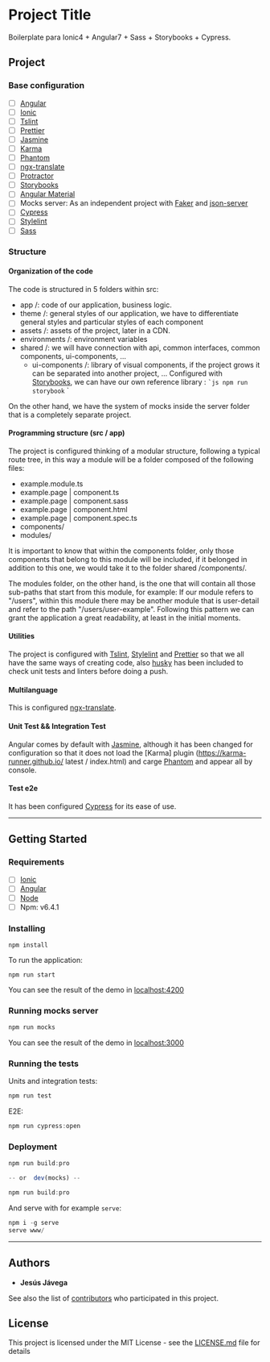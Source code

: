 # Project Title
Boilerplate para Ionic4 + Angular7 + Sass + Storybooks + Cypress.

## Project

### Base configuration

- [ ] [Angular](https://angular.io/)
- [ ] [Ionic](https://ionicframework.com)
- [ ] [Tslint](https://palantir.github.io/tslint/)
- [ ] [Prettier](https://prettier.io/)
- [ ] [Jasmine](https://jasmine.github.io/)
- [ ] [Karma](https://karma-runner.github.io/latest/index.html)
- [ ] [Phantom](http://phantomjs.org/)
- [ ] [ngx-translate](https://github.com/ngx-translate/core)
- [ ] [Protractor](https://www.protractortest.org/)
- [ ] [Storybooks](https://storybook.js.org/docs/guides/guide-angular/)
- [ ] [Angular Material](https://material.angular.io/)
- [ ] Mocks server: As an independent project with [Faker](https://github.com/marak/Faker.js/) and [json-server](https://github.com/typicode/json-server)
- [ ] [Cypress](https://www.cypress.io/)
- [ ] [Stylelint](https://stylelint.io/)
- [ ] [Sass](https://sass-lang.com/)

### Structure
#### Organization of the code

The code is structured in 5 folders within src:
- app /: code of our application, business logic.
- theme /: general styles of our application, we have to differentiate general styles and particular styles of each component
- assets /: assets of the project, later in a CDN.
- environments /: environment variables
- shared /: we will have connection with api, common interfaces, common components, ui-components, ...
    - ui-components /: library of visual components, if the project grows it can be separated into another project, ... Configured with [Storybooks](https://storybook.js.org/), we can have our own reference library :
    `` `js
    npm run storybook
    `` `

On the other hand, we have the system of mocks inside the server folder that is a completely separate project.

#### Programming structure (src / app)

The project is configured thinking of a modular structure, following a typical route tree, in this way a module will be a folder composed of the following files:
- example.module.ts
- example.page | component.ts
- example.page | component.sass
- example.page | component.html
- example.page | component.spec.ts
- components/
- modules/

It is important to know that within the components folder, only those components that belong to this module will be included, if it belonged in addition to this one, we would take it to the folder shared /components/.

The modules folder, on the other hand, is the one that will contain all those sub-paths that start from this module, for example:
If our module refers to "/users", within this module there may be another module that is user-detail and refer to the path "/users/user-example". Following this pattern we can grant the application a great readability, at least in the initial moments.

#### Utilities
The project is configured with [Tslint](https://palantir.github.io/tslint/), [Stylelint](https://stylelint.io/) and [Prettier](https://prettier.io/) so that we all have the same ways of creating code, also [husky](https://github.com/typicode/husky) has been included to check unit tests and linters before doing a push.

#### Multilanguage
This is configured [ngx-translate](https://github.com/ngx-translate/core).

#### Unit Test && Integration Test
Angular comes by default with [Jasmine](https://jasmine.github.io/), although it has been changed for configuration so that it does not load the [Karma] plugin (https://karma-runner.github.io/ latest / index.html) and carge [Phantom](http://phantomjs.org/) and appear all by console.

#### Test e2e
It has been configured [Cypress](https://www.cypress.io/) for its ease of use.

---
## Getting Started


### Requirements

- [ ] [Ionic](https://ionicframework.com)
- [ ] [Angular](https://angular.io/guide/quickstart)
- [ ] [Node](https://nodejs.org/es/)
- [ ] Npm: v6.4.1

### Installing

```
npm install
```

To run the application:

```
npm run start
```

You can see the result of the demo in [localhost:4200](http://localhost:4200)

### Running mocks server
```js
npm run mocks
```
You can see the result of the demo in [localhost:3000](http://localhost:3000)

### Running the tests

Units and integration tests:
```js
npm run test
```


E2E:
```js
npm run cypress:open
```

### Deployment


```js
npm run build:pro

-- or  dev(mocks) --

npm run build:pro
```

And serve with for example `serve`:
```js
npm i -g serve
serve www/
```

---

## Authors

- **Jesús Jávega**

See also the list of [contributors](https://github.com/jeiker26/app-front/contributors) who participated in this project.

## License

This project is licensed under the MIT License - see the [LICENSE.md](LICENSE.md) file for details